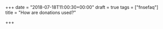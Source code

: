 +++
date = "2018-07-18T11:00:30+00:00"
draft = true
tags = ["fnsefaq"]
title = "How are donations used?"

+++
